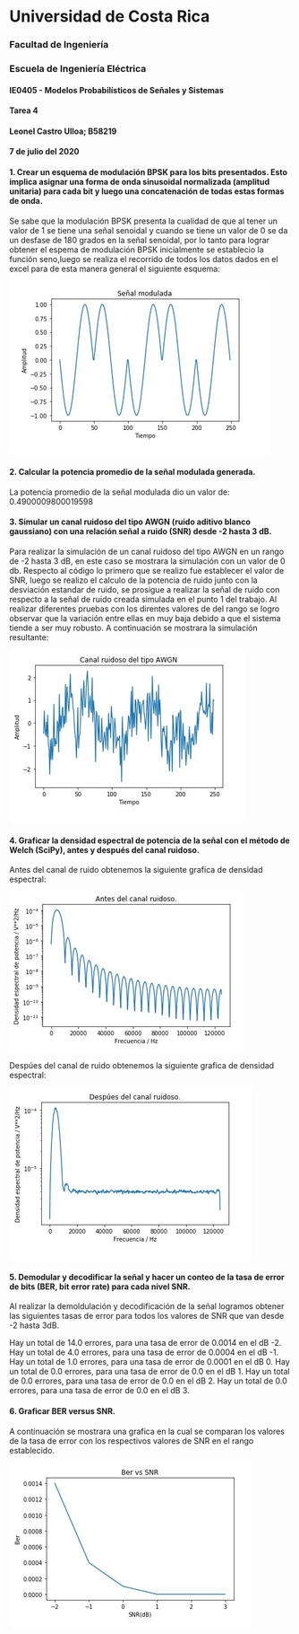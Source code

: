 # Universidad de Costa Rica

### Facultad de Ingeniería

### Escuela de Ingeniería Eléctrica

#### IE0405 - Modelos Probabilísticos de Señales y Sistemas

#### Tarea 4

#### Leonel Castro Ulloa; B58219
#### 7 de julio del 2020

#### 1. Crear un esquema de modulación BPSK para los bits presentados. Esto implica asignar una forma de onda sinusoidal normalizada (amplitud unitaria) para cada bit y luego una concatenación de todas estas formas de onda.

Se sabe que la modulación BPSK presenta la cualidad de que al tener un valor de 1 se tiene una señal senoidal y cuando se tiene un valor de 0 se da un desfase de 180 grados en la señal senoidal, por lo tanto para lograr obtener el espema de modulación BPSK inicialmente se establecio la función seno,luego se realiza el recorrido de todos los datos dados en el excel para de esta manera general el siguiente esquema:

![BPSK](1.JPG)


#### 2. Calcular la potencia promedio de la señal modulada generada.

La potencia promedio de la señal modulada dio un valor de: 0.4900009800019598

#### 3. Simular un canal ruidoso del tipo AWGN (ruido aditivo blanco gaussiano) con una relación señal a ruido (SNR) desde -2 hasta 3 dB.

Para realizar la simulación de un canal ruidoso del tipo AWGN en un rango de -2 hasta 3 dB, en este caso se mostrara la simulación con un valor de 0 db. Respecto al código lo primero que se realizo fue establecer el valor de SNR, luego se realizo el calculo de la potencia de ruido junto con la desviación estandar de ruido, se prosigue a realizar la señal de ruido con respecto a la señal de ruido creada simulada en el punto 1 del trabajo. Al realizar diferentes pruebas con los direntes valores de del rango se logro observar que la variación entre ellas en muy baja debido a que el sistema tiende a ser muy robusto.
A continuación se mostrara la simulación resultante:

![BPSK2](2.JPG)

#### 4. Graficar la densidad espectral de potencia de la señal con el método de Welch (SciPy), antes y después del canal ruidoso.
Antes del canal de ruido obtenemos la siguiente grafica de densidad espectral:

![BPSK3](3.JPG)

Despúes del canal de ruido obtenemos la siguiente grafica de densidad espectral:

![BPSK4](4.JPG)
#### 5. Demodular y decodificar la señal y hacer un conteo de la tasa de error de bits (BER, bit error rate) para cada nivel SNR.
Al realizar la demoldulación y decodificación de la señal  logramos obtener las siguientes tasas de error para todos los valores de SNR  que van desde -2 hasta 3dB.

Hay un total de 14.0 errores, para una tasa de error de 0.0014 en el dB -2.
Hay un total de 4.0 errores, para una tasa de error de 0.0004 en el dB -1.
Hay un total de 1.0 errores, para una tasa de error de 0.0001 en el dB 0.
Hay un total de 0.0 errores, para una tasa de error de 0.0 en el dB 1.
Hay un total de 0.0 errores, para una tasa de error de 0.0 en el dB 2.
Hay un total de 0.0 errores, para una tasa de error de 0.0 en el dB 3.

#### 6. Graficar BER versus SNR.
A continuación se mostrara una grafica en la cual se comparan los valores de la tasa de error con los respectivos valores de SNR en el rango establecido.

![BPSK5](5.JPG)
